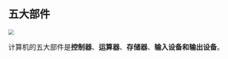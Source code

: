 ## 五大部件

<img src="D:\Develop\985211-data\Principle of Microcomputer\第一章\五大部件\概述.png" style="zoom:67%;" >

计算机的五大部件是**控制器**、**运算器**、**存储器**、**输入设备和输出设备**。

